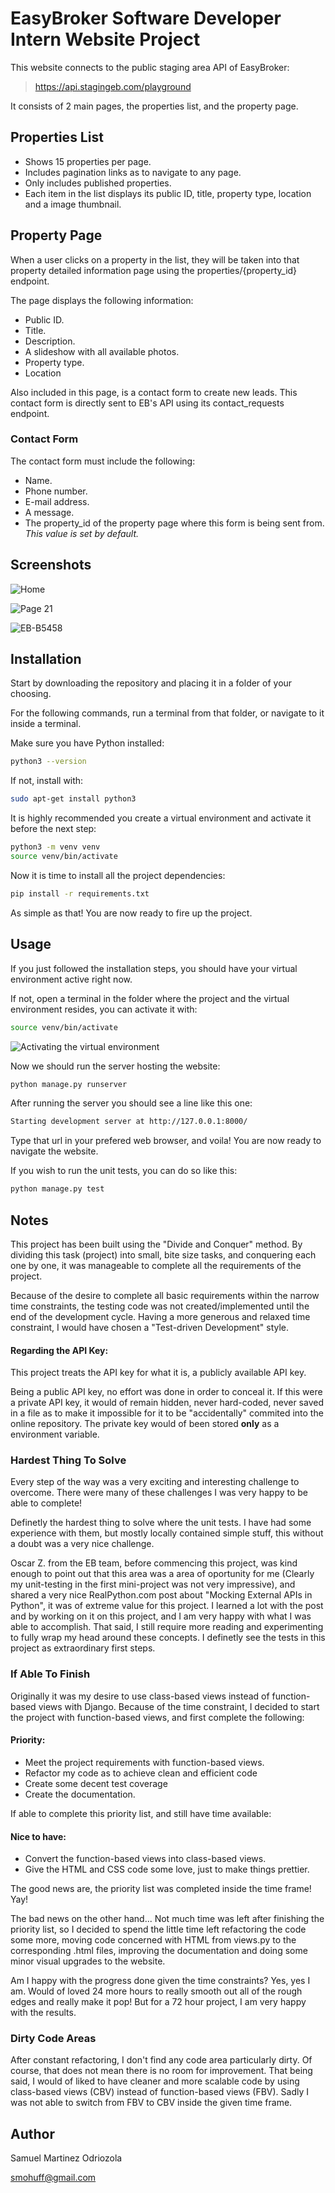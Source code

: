 # EasyBroker Software Developer Intern Website Project

This website connects to the public staging area API of EasyBroker:

> https://api.stagingeb.com/playground

It consists of 2 main pages, the properties list, and the property page.

## Properties List

- Shows 15 properties per page.
- Includes pagination links as to navigate to any page.
- Only includes published properties.
- Each item in the list displays its public ID, title, property type, location and a image thumbnail.

## Property Page

When a user clicks on a property in the list, they will be taken into that property detailed information page using the properties/{property_id} endpoint.

The page displays the following information:

- Public ID.
- Title.
- Description.
- A slideshow with all available photos.
- Property type.
- Location

Also included in this page, is a contact form to create new leads. This contact form is directly sent to EB's API using its contact_requests endpoint.

### Contact Form

The contact form must include the following:

- Name.
- Phone number.
- E-mail address.
- A message.
- The property_id of the property page where this form is being sent from. *This value is set by default.*

## Screenshots

![Home](https://i.imgur.com/2e4U8UO.png)

![Page 21](https://i.imgur.com/GAgti5x.png)

![EB-B5458](https://i.imgur.com/lvNMCPv.png)

## Installation

Start by downloading the repository and placing it in a folder of your choosing. 

For the following commands, run a terminal from that folder, or navigate to it inside a terminal.

Make sure you have Python installed:

```bash
python3 --version
```

If not, install with:

```bash
sudo apt-get install python3
```

It is highly recommended you create a virtual environment and activate it before the next step:

```bash
python3 -m venv venv
source venv/bin/activate
```
Now it is time to install all the project dependencies:

```bash
pip install -r requirements.txt
```

As simple as that! You are now ready to fire up the project.

## Usage

If you just followed the installation steps, you should have your virtual environment active right now.

If not, open a terminal in the folder where the project and the virtual environment resides, you can activate it with:

```bash
source venv/bin/activate
```

![Activating the virtual environment](https://i.imgur.com/nvOEeiy.png)

Now we should run the server hosting the website:

```bash
python manage.py runserver
```

After running the server you should see a line like this one:

```bash
Starting development server at http://127.0.0.1:8000/
```

Type that url in your prefered web browser, and voila! You are now ready to navigate the website.

If you wish to run the unit tests, you can do so like this:

```bash
python manage.py test
```

## Notes

This project has been built using the "Divide and Conquer" method. By dividing this task (project) into small, bite size tasks, and conquering each one by one, it was manageable to complete all the requirements of the project.

Because of the desire to complete all basic requirements within the narrow time constraints, the testing code was not created/implemented until the end of the development cycle. Having a more generous and relaxed time constraint, I would have chosen a "Test-driven Development" style.

#### **Regarding the API Key:**

This project treats the API key for what it is, a publicly available API key.

Being a public API key, no effort was done in order to conceal it. If this were a private API key, it would of remain hidden, never hard-coded, never saved in a file as to make it impossible for it to be "accidentally" commited into the online repository. The private key would of been stored **only** as a environment variable.

### Hardest Thing To Solve

Every step of the way was a very exciting and interesting challenge to overcome. There were many of these challenges I was very happy to be able to complete!

Definetly the hardest thing to solve where the unit tests. I have had some experience with them, but mostly locally contained simple stuff, this without a doubt was a very nice challenge.

Oscar Z. from the EB team, before commencing this project, was kind enough to point out that this area was a area of oportunity for me (Clearly my unit-testing in the first mini-project was not very impressive), and shared a very nice RealPython.com post about "Mocking External APIs in Python", it was of extreme value for this project. I learned a lot with the post and by working on it on this project, and I am very happy with what I was able to accomplish. That said, I still require more reading and experimenting to fully wrap my head around these concepts. I definetly see the tests in this project as extraordinary first steps.

### If Able To Finish

Originally it was my desire to use class-based views instead of function-based views with Django. Because of the time constraint, I decided to start the project with function-based views, and first complete the following:

#### **Priority:**

- Meet the project requirements with function-based views.
- Refactor my code as to achieve clean and efficient code
- Create some decent test coverage
- Create the documentation.

If able to complete this priority list, and still have time available:

#### **Nice to have:**

- Convert the function-based views into class-based views.
- Give the HTML and CSS code some love, just to make things prettier.

The good news are, the priority list was completed inside the time frame! Yay!

The bad news on the other hand... Not much time was left after finishing the priority list, so I decided to spend the little time left refactoring the code some more, moving code concerned with HTML from views.py to the corresponding .html files, improving the documentation and doing some minor visual upgrades to the website.

Am I happy with the progress done given the time constraints? Yes, yes I am. Would of loved 24 more hours to really smooth out all of the rough edges and really make it pop! But for a 72 hour project, I am very happy with the results.

### Dirty Code Areas

After constant refactoring, I don't find any code area particularly dirty. Of course, that does not mean there is no room for improvement. That being said, I would of liked to have cleaner and more scalable code by using class-based views (CBV) instead of function-based views (FBV). Sadly I was not able to switch from FBV to CBV inside the given time frame.

## Author

Samuel Martinez Odriozola

smohuff@gmail.com